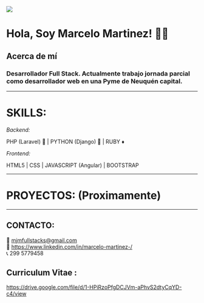 ![](https://github.com/hebertdev1/hebertdev1/blob/master/javascript.gif)
#  Hola, Soy Marcelo Martinez! 👋👋


## Acerca de mí 

### Desarrollador Full Stack. Actualmente trabajo jornada parcial como desarrollador web en una Pyme de Neuquén capital.


------------


# SKILLS:
    
 _Backend:_
 
 PHP (Laravel) :elephant: | PYTHON (Django) :snake: | RUBY  :diamonds: 
 
 _Frontend:_
 
 HTML5 | CSS | JAVASCRIPT (Angular) | BOOTSTRAP                    
            
------------

# PROYECTOS: (Proximamente)

  ------------
## CONTACTO:

📧 mjmfullstacks@gmail.com 
  <br/>
💎 https://www.linkedin.com/in/marcelo-martinez-/
<br/>
📞 299 5779458
  
  ## Curriculum Vitae : 
  
  https://drive.google.com/file/d/1-HPiRzoPfgDCJVm-aPhvS2dtyCqYD-c4/view
